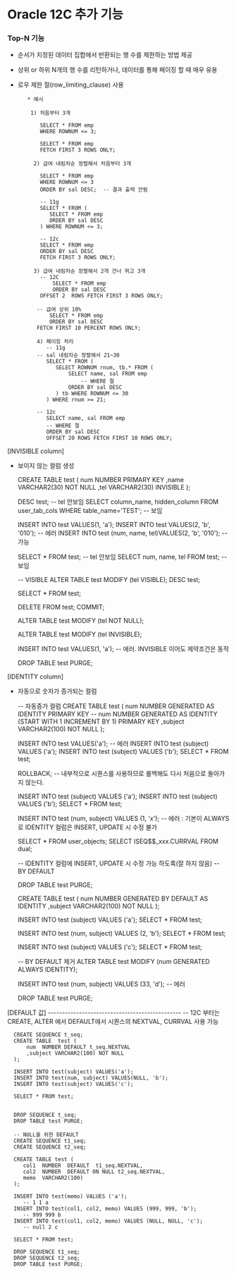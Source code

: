 # Oracle 12C 추가 기능 

### Top-N 기능
 - 순서가 지정된 데이터 집합에서 반환되는 행 수를 제한하는 방법 제공 
 - 상위 or 하위 N개의 행 수를 리턴하거나, 데이터를 통해 페이징 할 때 매우 유용
 - 로우 제한 절(row_limiting_clause) 사용 
  
		  * 예시 
		  
		   1) 처음부터 3개 
		   
			  SELECT * FROM emp
			  WHERE ROWNUM <= 3;

			  SELECT * FROM emp
			  FETCH FIRST 3 ROWS ONLY;     

		    2) 급여 내림차순 정렬해서 처음부터 3개

			  SELECT * FROM emp
			  WHERE ROWNUM <= 3
			  ORDER BY sal DESC;  -- 결과 출력 안됨

			  -- 11g
			  SELECT * FROM (
			     SELECT * FROM emp
			     ORDER BY sal DESC
			  ) WHERE ROWNUM <= 3;

			  -- 12c
			  SELECT * FROM emp
			  ORDER BY sal DESC
			  FETCH FIRST 3 ROWS ONLY;

		    3) 급여 내림차순 정렬해서 2개 건너 뛰고 3개
			  -- 12C
		          SELECT * FROM emp
		          ORDER BY sal DESC
			  OFFSET 2  ROWS FETCH FIRST 3 ROWS ONLY;

			 -- 급여 상위 10%
		         SELECT * FROM emp
		         ORDER BY sal DESC
			 FETCH FIRST 10 PERCENT ROWS ONLY;

		     4) 페이징 처리 
		        -- 11g 
			 -- sal 내림차순 정렬해서 21~30
			    SELECT * FROM (
			       SELECT ROWNUM rnum, tb.* FROM (
				       SELECT name, sal FROM emp
			  	    	   -- WHERE 절
					   ORDER BY sal DESC
				   ) tb WHERE ROWNUM <= 30
			    ) WHERE rnum >= 21;

			 -- 12c
			    SELECT name, sal FROM emp
			    -- WHERE 절
			    ORDER BY sal DESC
			    OFFSET 20 ROWS FETCH FIRST 10 ROWS ONLY;


[INVISIBLE column]
 - 보이지 않는 컬럼 생성 

	  CREATE TABLE test (
	      num  NUMBER  PRIMARY  KEY
		  ,name  VARCHAR2(30) NOT NULL
		  ,tel   VARCHAR2(30) INVISIBLE
	  );
	  
	  DESC test;  -- tel 안보임
	  SELECT column_name, hidden_column
	  FROM user_tab_cols WHERE table_name='TEST';
	           -- 보임
	  
	  INSERT INTO test VALUES(1, 'a');
	  INSERT INTO test VALUES(2, 'b', '010'); -- 에러
	  INSERT INTO test (num, name, tel)VALUES(2, 'b', '010'); -- 가능
	  
	  SELECT * FROM test; -- tel 안보임
	  SELECT num, name, tel FROM test; -- 보임
	  
	  -- VISIBLE
	  ALTER TABLE test MODIFY (tel VISIBLE);
	  DESC test;
	  
	  SELECT * FROM test;
	  
	  DELETE FROM test;
	  COMMIT;
	  
	  ALTER TABLE test MODIFY (tel NOT NULL);
	  
	  ALTER TABLE test MODIFY (tel INVISIBLE);
	  
	  INSERT INTO test VALUES(1, 'a');
	     -- 에러. INVISIBLE 이어도 제약조건은 동작
	  
	  DROP TABLE test PURGE;


[IDENTITY column]
 - 자동으로 숫자가 증가되는 컬럼 
    
      -- 자동증가 컬럼
	  CREATE TABLE  test (
	      num  NUMBER GENERATED AS IDENTITY PRIMARY KEY
		  -- num  NUMBER GENERATED AS IDENTITY (START WITH 1 INCREMENT BY 1) PRIMARY KEY
		  ,subject VARCHAR2(100) NOT NULL
	  );
	  
	  INSERT INTO test VALUES('a');
	      -- 에러
	  INSERT INTO test (subject) VALUES ('a');
	  INSERT INTO test (subject) VALUES ('b');
	  SELECT * FROM test;
	  
	  ROLLBACK;
       -- 내부적으로 시퀀스를 사용하므로 롤백해도 다시 처음으로 돌아가지 않는다.
	  
	  INSERT INTO test (subject) VALUES ('a');
	  INSERT INTO test (subject) VALUES ('b');
	  SELECT * FROM test;

	  INSERT INTO test (num, subject) VALUES (1, 'x');
	          -- 에러 :  기본이 ALWAYS 로 IDENTITY 컬럼은 INSERT, UPDATE 시 수정 불가
			  
	  SELECT * FROM user_objects;
	  SELECT ISEQ$$_xxx.CURRVAL FROM dual;
	  
	  -- IDENTITY 컬럼에 INSERT, UPDATE 시 수정 가능 하도록(잘 하지 않음)
	     -- BY DEFAULT
		 
	  DROP TABLE test PURGE;
	  
	  CREATE TABLE  test (
	      num  NUMBER GENERATED BY DEFAULT AS IDENTITY
		  ,subject VARCHAR2(100) NOT NULL
	  );
	  
	  INSERT INTO test (subject) VALUES ('a');
	  SELECT * FROM test;
	  
	  INSERT INTO test (num, subject) VALUES (2, 'b');
	  SELECT * FROM test;
	  
	  INSERT INTO test (subject) VALUES ('c');
	  SELECT * FROM test;
	  
	  -- BY DEFAULT 제거
	  ALTER TABLE test MODIFY (num GENERATED ALWAYS IDENTITY);
	  
	  INSERT INTO test (num, subject) VALUES (33, 'd');
	         -- 에러

      DROP TABLE test PURGE;


[DEFAULT 값]
      -----------------------------------------------
      -- 12C 부터는 CREATE, ALTER 에서 DEFAULT에서 시퀀스의 NEXTVAL, CURRVAL 사용 가능
	  
	  CREATE SEQUENCE t_seq;
	  CREATE TABLE  test (
	      num  NUMBER DEFAULT t_seq.NEXTVAL
		  ,subject VARCHAR2(100) NOT NULL
	  );
	  
	  INSERT INTO test(subject) VALUES('a');
	  INSERT INTO test(num, subject) VALUES(NULL, 'b');
  	  INSERT INTO test(subject) VALUES('c');
		  
      SELECT * FROM test;
	  
	  
	  DROP SEQUENCE t_seq;
	  DROP TABLE test PURGE;
	  
	  -- NULL을 위한 DEFAULT
	  CREATE SEQUENCE t1_seq;
	  CREATE SEQUENCE t2_seq;
	  
	  CREATE TABLE test (
	     col1  NUMBER  DEFAULT  t1_seq.NEXTVAL,
	     col2  NUMBER  DEFAULT ON NULL t2_seq.NEXTVAL,
		 memo  VARCHAR2(100)
	  );
	  
	  INSERT INTO test(memo) VALUES ('a');
	     -- 1 1 a
	  INSERT INTO test(col1, col2, memo) VALUES (999, 999, 'b');
	     -- 999 999 b
	  INSERT INTO test(col1, col2, memo) VALUES (NULL, NULL, 'c');
	     -- null 2 c
	  
	  SELECT * FROM test;
	  
	  DROP SEQUENCE t1_seq;
	  DROP SEQUENCE t2_seq;
	  DROP TABLE test PURGE;
